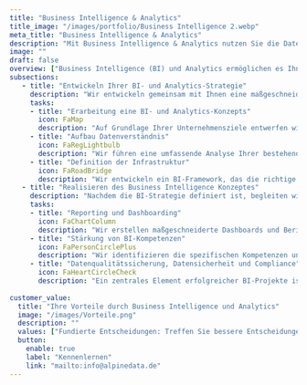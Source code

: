 ```yaml
---
title: "Business Intelligence & Analytics"
title_image: "/images/portfolio/Business Intelligence 2.webp"
meta_title: "Business Intelligence & Analytics"
description: "Mit Business Intelligence & Analytics nutzen Sie die Daten in Ihrem Unternehmen, um fundierte Entscheidungen zu treffen & Geschäftspotenziale zu identifizieren"
image: ""
draft: false
overview: ["Business Intelligence (BI) und Analytics ermöglichen es Ihnen, die in Ihrem Unternehmen generierten Daten effektiv zu nutzen, um fundierte Entscheidungen zu treffen und Geschäftspotenziale zu identifizieren. Durch den Einsatz modernster Analysetools und -methoden erhalten Sie tiefe Einblicke in Ihre Geschäftsprozesse und können so Ihre Strategie datenbasiert optimieren.", "BI und Analytics unterstützen Sie dabei, operative und strategische Entscheidungen auf einer soliden Datenbasis zu treffen. Der Wandel hin zu einem datengestützten Unternehmen erfordert die richtige Infrastruktur, passende Tools und die nötigen Skills innerhalb Ihres Teams", "Wie können Sie Ihre bestehenden Datenquellen bestmöglich nutzen, um operative Exzellenz zu erreichen? Welche Analysemethoden sind für Ihr Unternehmen am effektivsten? Wie können Sie sicherstellen, dass Ihre Mitarbeiter in der Lage sind, die gewonnenen Erkenntnisse gewinnbringend einzusetzen? Business Intelligence und Analytics geben Ihnen Antworten auf diese Fragen"]
subsections: 
   - title: "Entwickeln Ihrer BI- und Analytics-Strategie"
     description: "Wir entwickeln gemeinsam mit Ihnen eine maßgeschneiderte BI- und Analytics-Strategie, die eng mit Ihrer Unternehmensstrategie verknüpft ist. Nach einer Bestandsaufnahme Ihrer aktuellen Daten- und Tool-Landschaft erarbeiten wir einen Fahrplan, der die notwendigen Schritte zur optimalen Nutzung Ihrer Daten aufzeigt."
     tasks: 
     - title: "Erarbeitung eine BI- und Analytics-Konzepts​"
       icon: FaMap
       description: "Auf Grundlage Ihrer Unternehmensziele entwerfen wir ein BI- und Analytics-Konzept, das Ihre geschäftlichen Anforderungen unterstützt und Ihnen hilft, Ihre Ziele schneller zu erreichen." 
     - title: "Aufbau Datenverständnis​"
       icon: FaRegLightbulb
       description: "Wir führen eine umfassende Analyse Ihrer bestehenden Datenquellen, Tools und Prozesse durch und identifizieren Optimierungspotenziale sowie notwendige Schritte zur Verbesserung Ihrer BI- und Analytics-Kompetenzen."  
     - title: "Definition der Infrastruktur"
       icon: FaRoadBridge
       description: "Wir entwickeln ein BI-Framework, das die richtige Infrastruktur, die passenden Analysetools und klar definierte Rollen und Prozesse umfasst, um Ihre Daten effektiv zu nutzen."  
   - title: "Realisieren des Business Intelligence Konzeptes​"
     description: "Nachdem die BI-Strategie definiert ist, begleiten wir Sie aktiv bei der Umsetzung. Dies umfasst die Implementierung, präzise Planung der benötigten Ressourcen, die Einführung neuer Technologien und Tools sowie die gezielte Weiterentwicklung Ihres Teams, um die erforderlichen Fähigkeiten zu etablieren."
     tasks: 
     - title: "Reporting und Dashboarding"
       icon: FaChartColumn
       description: "Wir erstellen maßgeschneiderte Dashboards und Berichte, die Ihnen helfen, Ihre KPIs und Geschäftskennzahlen in Echtzeit zu überwachen und schneller auf Veränderungen zu reagieren. Für Unternehmen, die noch weiter gehen möchten, bieten wir ebenfalls fortgeschrittene Analysemethoden wie Predictive Analytics, Machine Learning und Künstliche Intelligenz.​"
     - title: "Stärkung von BI-Kompetenzen"
       icon: FaPersonCirclePlus
       description: "Wir identifizieren die spezifischen Kompetenzen und Ressourcen, die für den Erfolg Ihrer BI- und Analytics-Projekte erforderlich sind. Anschließend unterstützen wir Sie bei der gezielten Schulung und Entwicklung Ihrer Mitarbeiter, um sicherzustellen, dass Ihr Team bestens gerüstet ist." 
     - title: "Datenqualitätssicherung, Datensicherheit und Compliance"
       icon: FaHeartCircleCheck
       description: "Ein zentrales Element erfolgreicher BI-Projekte ist die Sicherstellung einer hohen Datenqualität. Wir helfen Ihnen dabei, Prozesse zur kontinuierlichen Überprüfung und Verbesserung der Datenqualität zu implementieren. Dazu unterstützen wir sie bei der Implementierung von Sicherheitsmaßnahmen und der Einhaltung gesetzlicher Vorschriften." 
     
customer_value:
  title: "Ihre Vorteile durch Business Intelligence und Analytics"
  image: "/images/Vorteile.png"
  description: ""
  values: ["Fundierte Entscheidungen: Treffen Sie bessere Entscheidungen durch den Zugang zu tiefergehenden Analysen und präzisen Daten", "Zukunftsorientierte Einblicke: Nutzen Sie Analysen, um Trends frühzeitig zu erkennen, strategische Chancen zu identifizieren und sich so einen Vorsprung gegenüber der Konkurrenz verschaffen", "Risikominimierung: Identifizieren Sie potenzielle Risiken frühzeitig durch präzise Datenanalysen und treffen Sie proaktive Maßnahmen, um negative Auswirkungen auf Ihr Geschäft zu minimieren.", "Innovationsförderung: Nutzen Sie Daten, um neue Geschäftsmöglichkeiten zu entdecken, Produkte zu verbessern und innovative Lösungen zu entwickeln, die Ihrem Unternehmen helfen, kontinuierlich zu wachsen."]  
  button:
    enable: true
    label: "Kennenlernen"
    link: "mailto:info@alpinedata.de"  
---
```

